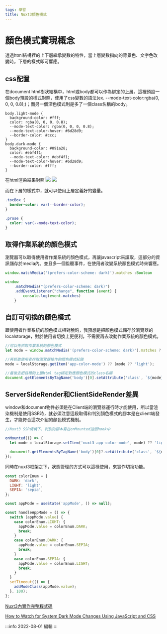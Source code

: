 ```yaml
---
tags: 學習
title: Nuxt3顏色模式
---
```

# 顏色模式實現概念
透過html結構裡的上下層繼承變數的特性，當上層變數指向的背景色、文字色改變時，下層的樣式即可響應。


## css配置

在document html樹狀結構中，html或body都可以作為綁定的上層。這裡預設一個body預設的樣式對照，使用了css變數的語法(ex. --mode-text-color:rgba(0, 0, 0, 0.8);)；而另一個深色模式則是多了一個class名稱的body。
```
body.light-mode {
  background-color: #fff;
  color: rgba(0, 0, 0, 0.8);
  --mode-text-color: rgba(0, 0, 0, 0.8);
  --mode-text-color-hover: #6d28d9;
  --border-color: #ccc;
}
body.dark-mode {
  background-color: #091a28;
  color: #ebf4f1;
  --mode-text-color: #ebf4f1;
  --mode-text-color-hover: #6d28d9;
  --border-color: #fff;
}

```

在html渲染結果對照
![](https://i.imgur.com/wJ0dg5B.jpg)
![](https://i.imgur.com/rsP9HC5.jpg)

而在下層的樣式中，就可以使用上層定義好的變量。
```css
.tocBox {
  border-color: var(--border-color);
}

.prose {
  color: var(--mode-text-color);
}
```


## 取得作業系統的顏色模式
瀏覽器可以取得使用者作業系統的顏色模式，再讓javascript來讀取，這部分的資訊儲存於media內。並且多一個監聽事件，在使用者改變系統顏色模式時來響應。
```javascript
window.matchMedia('(prefers-color-scheme: dark)').matches :Boolean

window
	.matchMedia("(prefers-color-scheme: dark)")
	.addEventListener("change", function (event) {
        console.log(event.matches)
    }
```

## 自訂可切換的顏色模式
跟使用者作業系統的顏色模式相對脫鉤，我預想是把顏色模式儲存於瀏覽器的localstorage，對於使用者切換上更便利，不需要再去改動作業系統的顏色模式。

```javascript 
//可以先抓取作業系統的顏色模式
let mode = window.matchMedia('(prefers-color-scheme: dark)').matches ? 'dark' : null;

//再抓取使用者存取瀏覽器操作的顏色模式紀錄
mode = localStorage.getItem('app-color-mode') ?? (mode ?? 'light');

//最後去把目標的上層html tag綁定對應顏色模式的class名稱
document.getElementsByTagName('body')[0].setAttribute('class', `${mode}-mode`);

```

## ServerSideRender和ClientSideRender差異
window和document物件必須是在Client端的瀏覽器運行時才能使用，所以當渲染機制是使用SSR時，就必須注意這段取得和判別顏色模式的腳本是在client端發生，才能符合這次介紹的顏色模式機制。

```javascript
//Nuxt3 SSR情境下，判別的腳本寫在onMounted這個hook中

onMounted(() => {
  let mode = localStorage.setItem('nuxt3-app-color-mode', mode) ?? 'light'

  document?.getElementsByTagName('body')[0]?.setAttribute('class', `${mode}-mode`);
});

```

同時在nuxt3框架之下，狀態管理的方式可以這樣使用，來實作切換功能。
```javascript
const colorEnum = {
  DARK: 'dark',
  LIGHT: 'light',
  SEPIA: 'sepia',
};

const appMode = useState('appMode', () => null);

const handleAppMode = () => {
  switch (appMode.value) {
    case colorEnum.LIGHT: {
      appMode.value = colorEnum.DARK;
      break;
    }
    case colorEnum.DARK: {
      appMode.value = colorEnum.SEPIA;
      break;
    }
    case colorEnum.SEPIA: {
      appMode.value = colorEnum.LIGHT;
      break;
    }
  }
  setTimeout(() => {
    addModeClass(appMode.value);
  }, 100);
};

```

[Nuxt3內實作完整程式碼](https://github.com/lian0103/nuxt3-notes/blob/main/components/Nav.vue)

[How to Watch for System Dark Mode Changes Using JavaScript and CSS](https://www.section.io/engineering-education/watch-for-system-dark-mode-using-js-css/)

:::info
2022-08-01 編輯
:::


